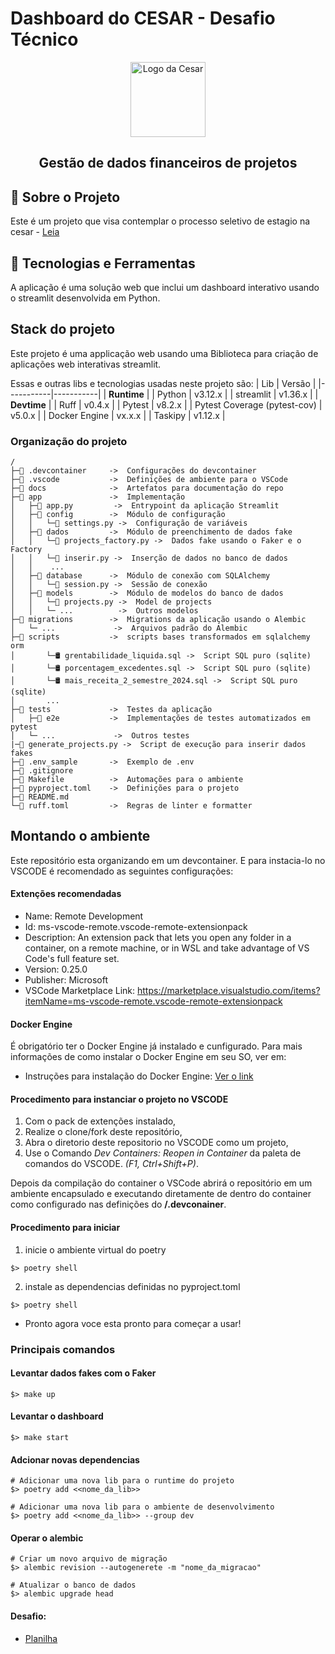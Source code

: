 
# Dashboard do CESAR - Desafio Técnico

<div align="center">
  <img src="https://www.cesar.org.br/_next/image?url=%2Flogo.png&w=128&q=75" alt="Logo da Cesar" width="120px" height="120px"/>
</div>
<h2 align="center">Gestão de dados financeiros de projetos</h2>



## 📖 Sobre o Projeto

Este é um projeto que visa contemplar o processo seletivo de estagio na cesar - [Leia](docs/CESAR_Desafio.pdf)

## 🚀 Tecnologias e Ferramentas

A aplicação é uma solução web que inclui um dashboard interativo usando o streamlit desenvolvida em Python.



## Stack do projeto

Este projeto é uma applicação web usando uma Biblioteca para criação de aplicações web interativas streamlit.

Essas e outras libs e tecnologias usadas neste projeto são:
|  Lib      | Versão    |
|-----------|-----------|
| **Runtime**           |
| Python    | v3.12.x   |
| streamlit | v1.36.x   |
| **Devtime**           |
| Ruff                          | v0.4.x    |
| Pytest                        | v8.2.x    |
| Pytest Coverage (pytest-cov)  | v5.0.x    |
| Docker Engine                 | vx.x.x    |
| Taskipy                       | v1.12.x   |

### Organização do projeto
```
/
├─📁 .devcontainer     ->  Configurações do devcontainer
├─📁 .vscode           ->  Definições de ambiente para o VSCode
├─📁 docs              ->  Artefatos para documentação do repo
├─📁 app               ->  Implementação
│   ├─🐍 app.py         ->  Entrypoint da aplicação Streamlit
│   ├─📁 config        ->  Módulo de configuração
│   │   └─🐍 settings.py ->  Configuração de variáveis
│   ├─📁 dados         ->  Módulo de preenchimento de dados fake
│   │   └─🐍 projects_factory.py ->  Dados fake usando o Faker e o Factory
│   │   └─🐍 inserir.py ->  Inserção de dados no banco de dados
│   │    ...
│   ├─📁 database      ->  Módulo de conexão com SQLAlchemy
│   │   └─🐍 session.py ->  Sessão de conexão
│   ├─📁 models        ->  Módulo de modelos do banco de dados
│   │   └─🐍 projects.py ->  Model de projects
│   │   └─ ...          ->  Outros modelos
├─📁 migrations        ->  Migrations da aplicação usando o Alembic
│   └─ ...             ->  Arquivos padrão do Alembic
├─📁 scripts           ->  scripts bases transformados em sqlalchemy orm
│       └─🛢 grentabilidade_liquida.sql ->  Script SQL puro (sqlite)
│       └─🛢 porcentagem_excedentes.sql ->  Script SQL puro (sqlite)
│       └─🛢 mais_receita_2_semestre_2024.sql ->  Script SQL puro (sqlite)
│       ...             
├─📁 tests             ->  Testes da aplicação
│   ├─📁 e2e           ->  Implementações de testes automatizados em pytest
│   └─ ...             ->  Outros testes
|─🐍 generate_projects.py ->  Script de execução para inserir dados fakes
├─📄 .env_sample       ->  Exemplo de .env
├─📄 .gitignore
├─📄 Makefile          ->  Automações para o ambiente
├─📄 pyproject.toml    ->  Definições para o projeto
├─📄 README.md
└─📄 ruff.toml         ->  Regras de linter e formatter

```

## Montando o ambiente

Este repositório esta organizando em um devcontainer.
E para instacia-lo no VSCODE é recomendado as seguintes configurações:

#### Extenções recomendadas

- Name: Remote Development
- Id: ms-vscode-remote.vscode-remote-extensionpack
- Description: An extension pack that lets you open any folder in a container, on a remote machine, or in WSL and take advantage of VS Code's full feature set.
- Version: 0.25.0
- Publisher: Microsoft
- VSCode Marketplace Link: https://marketplace.visualstudio.com/items?itemName=ms-vscode-remote.vscode-remote-extensionpack

#### Docker Engine

É obrigatório ter o Docker Engine já instalado e cunfigurado. Para mais informações de como instalar o Docker Engine em seu SO, ver em:

- Instruções para instalação do Docker Engine: [Ver o link](https://docs.docker.com/engine/install/)

#### Procedimento para instanciar o projeto no VSCODE
1. Com o pack de extenções instalado,
1. Realize o clone/fork deste repositório,
1. Abra o diretorio deste repositorio no VSCODE como um projeto,
1. Use o Comando _Dev Containers: Reopen in Container_ da paleta de comandos do VSCODE. _(F1, Ctrl+Shift+P)_.

Depois da compilação do container o VSCode abrirá o repositório em um ambiente encapsulado e executando diretamente de dentro do container como configurado nas definições do **/.devconainer**.

#### Procedimento para iniciar
1. inicie o ambiente virtual do poetry
```
$> poetry shell
```
2. instale as dependencias definidas no pyproject.toml
```
$> poetry shell
```
- Pronto agora voce esta pronto para começar a usar!

### Principais comandos

#### Levantar dados fakes com o Faker
```
$> make up
```

#### Levantar o dashboard
```
$> make start
```

#### Adcionar novas dependencias
```
# Adicionar uma nova lib para o runtime do projeto
$> poetry add <<nome_da_lib>>

# Adicionar uma nova lib para o ambiente de desenvolvimento
$> poetry add <<nome_da_lib>> --group dev
```
#### Operar o alembic
```
# Criar um novo arquivo de migração
$> alembic revision --autogenerete -m "nome_da_migracao"

# Atualizar o banco de dados
$> alembic upgrade head
```

#### Desafio:

- [Planilha](docs/desafios.md)
